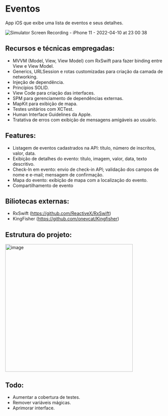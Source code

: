 # Eventos
App iOS que exibe uma lista de eventos e seus detalhes.

![Simulator Screen Recording - iPhone 11 - 2022-04-10 at 23 00 38](https://user-images.githubusercontent.com/62032419/162652761-f4fce76d-2d81-4464-b495-d0102367b0ef.gif)

## Recursos e técnicas empregadas:
  - MVVM (Model, View, View Model) com RxSwift para fazer binding entre View e View Model.
  - Generics, URLSession e rotas customizadas para criação da camada de networking.
  - Injeção de dependência.
  - Princípios SOLID.
  - View Code para criação das interfaces.
  - SPM para gerenciamento de dependências externas.
  - MapKit para exibição de mapa.
  - Testes unitários com XCTest.
  - Human Interface Guidelines da Apple.
  - Tratativa de erros com exibição de mensagens amigáveis ao usuário.

## Features:
  - Listagem de eventos cadastrados na API: título, número de inscritos, valor, data.
  - Exibição de detalhes do evento: título, imagem, valor, data, texto descritivo.
  - Check-In em evento: envio de check-in API; validação dos campos de nome e e-mail; mensagem de confirmação.
  - Mapa do evento: exibição de mapa com a localização do evento.
  - Compartilhamento de evento

## Biliotecas externas:
  - RxSwift (https://github.com/ReactiveX/RxSwift)
  - KingFisher (https://github.com/onevcat/Kingfisher)

## Estrutura do projeto:

<img width="404" alt="image" src="https://user-images.githubusercontent.com/62032419/162655006-b21f1a40-8033-4513-a7ee-7d3e25ec7a6b.png">

## Todo:
  - Aumentar a cobertura de testes.
  - Remover variáveis mágicas.
  - Aprimorar interface.
